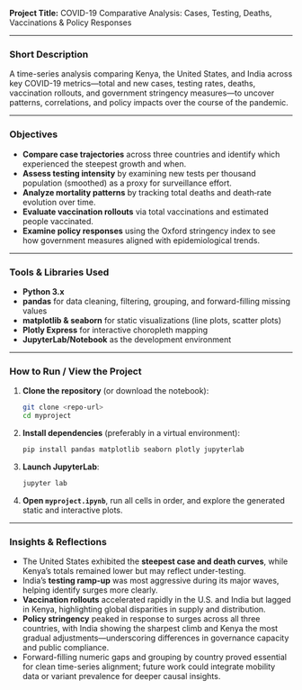 **Project Title:**
COVID-19 Comparative Analysis: Cases, Testing, Deaths, Vaccinations & Policy Responses

---

### Short Description

A time-series analysis comparing Kenya, the United States, and India across key COVID-19 metrics—total and new cases, testing rates, deaths, vaccination rollouts, and government stringency measures—to uncover patterns, correlations, and policy impacts over the course of the pandemic.

---

### Objectives

* **Compare case trajectories** across three countries and identify which experienced the steepest growth and when.
* **Assess testing intensity** by examining new tests per thousand population (smoothed) as a proxy for surveillance effort.
* **Analyze mortality patterns** by tracking total deaths and death‐rate evolution over time.
* **Evaluate vaccination rollouts** via total vaccinations and estimated people vaccinated.
* **Examine policy responses** using the Oxford stringency index to see how government measures aligned with epidemiological trends.

---

### Tools & Libraries Used

* **Python 3.x**
* **pandas** for data cleaning, filtering, grouping, and forward-filling missing values
* **matplotlib & seaborn** for static visualizations (line plots, scatter plots)
* **Plotly Express** for interactive choropleth mapping
* **JupyterLab/Notebook** as the development environment

---

### How to Run / View the Project

1. **Clone the repository** (or download the notebook):

   ```bash
   git clone <repo-url>
   cd myproject
   ```
2. **Install dependencies** (preferably in a virtual environment):

   ```bash
   pip install pandas matplotlib seaborn plotly jupyterlab
   ```
3. **Launch JupyterLab**:

   ```bash
   jupyter lab
   ```
4. **Open `myproject.ipynb`**, run all cells in order, and explore the generated static and interactive plots.

---

### Insights & Reflections

* The United States exhibited the **steepest case and death curves**, while Kenya’s totals remained lower but may reflect under-testing.
* India’s **testing ramp-up** was most aggressive during its major waves, helping identify surges more clearly.
* **Vaccination rollouts** accelerated rapidly in the U.S. and India but lagged in Kenya, highlighting global disparities in supply and distribution.
* **Policy stringency** peaked in response to surges across all three countries, with India showing the sharpest climb and Kenya the most gradual adjustments—underscoring differences in governance capacity and public compliance.
* Forward-filling numeric gaps and grouping by country proved essential for clean time-series alignment; future work could integrate mobility data or variant prevalence for deeper causal insights.
